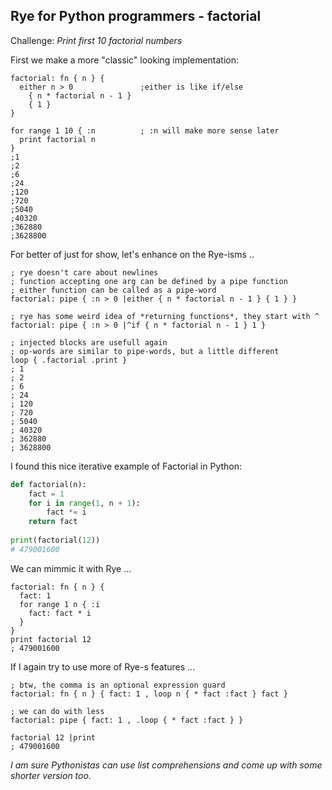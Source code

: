 ## Rye for Python programmers - factorial

Challenge: *Print first 10 factorial numbers*

First we make a more "classic" looking implementation:

```red
factorial: fn { n } { 
  either n > 0               ;either is like if/else
    { n * factorial n - 1 } 
    { 1 } 
}

for range 1 10 { :n          ; :n will make more sense later
  print factorial n
}
;1
;2
;6
;24
;120
;720
;5040
;40320
;362880
;3628800
```
For better of just for show, let's enhance on the Rye-isms ..

```red
; rye doesn't care about newlines
; function accepting one arg can be defined by a pipe function
; either function can be called as a pipe-word
factorial: pipe { :n > 0 |either { n * factorial n - 1 } { 1 } }

; rye has some weird idea of *returning functions*, they start with ^
factorial: pipe { :n > 0 |^if { n * factorial n - 1 } 1 }

; injected blocks are usefull again
; op-words are similar to pipe-words, but a little different
loop { .factorial .print }
; 1
; 2
; 6
; 24
; 120
; 720
; 5040
; 40320
; 362880
; 3628800
```

I found this nice iterative example of Factorial in Python:

```python
def factorial(n):
    fact = 1
    for i in range(1, n + 1):
        fact *= i
    return fact
    
print(factorial(12))
# 479001600
```
We can mimmic it with Rye ...

```red
factorial: fn { n } { 
  fact: 1 
  for range 1 n { :i 
    fact: fact * i 
  } 
}
print factorial 12
; 479001600
```
If I again try to use more of Rye-s features ...

```red
; btw, the comma is an optional expression guard 
factorial: fn { n } { fact: 1 , loop n { * fact :fact } fact }

; we can do with less
factorial: pipe { fact: 1 , .loop { * fact :fact } }

factorial 12 |print
; 479001600
```
*I am sure Pythonistas can use list comprehensions and come up with some shorter version too.*

